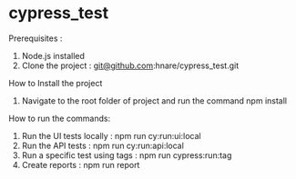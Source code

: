 # cypress_test

Prerequisites :
   1. Node.js installed
   2. Clone the project : git@github.com:hnare/cypress_test.git


How to Install the project

  1. Navigate to the root folder of project and run the command npm install

How to run the commands:
  1. Run the UI tests locally : npm run cy:run:ui:local
  2. Run the API tests : npm run cy:run:api:local
  3. Run a specific test using tags : npm run cypress:run:tag
  4. Create reports : npm run report
 